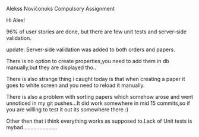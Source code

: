Alekss Novičonoks Compulsory Assignment

  Hi Alex!

  96% of user stories are done, but there are few unit tests and server-side validation.

  update: Server-side validation was added to both orders and papers.

  There is no option to create properties,you need to add them in db manually,but they are displayed tho..

  There is also strange thing i caught today is that when creating a paper it goes to white screen and you need to reload it manually.

  There is also a problem with sorting papers which somehow arose and went unnoticed in my git pushes...It did work somewhere in mid 15 commits,so if you are willing to test it out its somewhere there :)

Other then that i think everything works as supposed to.Lack of Unit tests is mybad.......................
